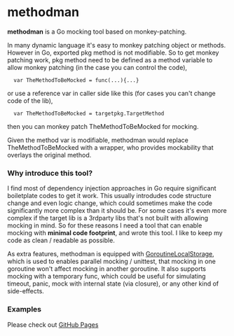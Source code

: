 # methodman

**methodman** is a Go mocking tool based on monkey-patching. 

In many dynamic language it's easy to monkey patching object or methods. However in Go, exported pkg method is not modifiable. So to get monkey patching work, pkg method need to be defined as a method variable to allow monkey patching (in the case you can control the code),
```
  var TheMethodToBeMocked = func(...){...}
```  
or use a reference var in caller side like this (for cases you can't change code of the lib),
```
  var TheMethodToBeMocked = targetpkg.TargetMethod
```  
then you can monkey patch TheMethodToBeMocked for mocking.

Given the method var is modifiable, methodman would replace TheMethodToBeMocked with a wrapper, who provides mockability that overlays the original method. 

### Why introduce this tool?

I find most of dependency injection approaches in Go require significant boiletplate codes to get it work. This usually introdudes code structure change and even logic change, which could sometimes make the code significantly more complex than it should be. For some cases it's even more complex if the target lib is a 3rdparty libs that's not built with allowing mocking in mind. So for these reasons I need a tool that can enable mocking with **minimal code footprint**, and wrote this tool. I like to keep my code as clean / readable as possible.

As extra features, methodman is equipped with [GoroutineLocalStorage](https://github.com/tylerb/gls), which is used to enables parallel mocking / unittest, that mocking in one goroutine won't affect mocking in another goroutine. It also supports mocking with a temporary func, which could be useful for simulating timeout, panic, mock with internal state (via closure), or any other kind of side-effects.

### Examples

Please check out [GitHub Pages](https://github.com/jason-xxl/methodman/blob/master/expect_test.go)
